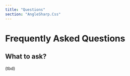 ```yaml
---
title: "Questions"
section: "AngleSharp.Css"
---
```

# Frequently Asked Questions

## What to ask?

(tbd)
